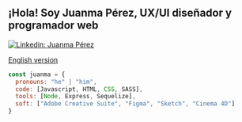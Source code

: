 <h2> ¡Hola! Soy Juanma Pérez, UX/UI diseñador y programador web</h2>

[![Linkedin: Juanma Pérez](https://img.shields.io/badge/-juanmapérez-blue?style=flat-square&logo=Linkedin&logoColor=white&link=https://www.linkedin.com/in/juanmaperezpauso/)](https://www.linkedin.com/in/juanmaperezpauso/)

[English version](https://github.com/JuanmaPauso/JuanmaPauso/blob/main/README.md)



```javascript
const juanma = {
  pronouns: "he" | "him",
  code: [Javascript, HTML, CSS, SASS],
  tools: [Node, Express, Sequelize],
  soft: ["Adobe Creative Suite", "Figma", "Sketch", "Cinema 4D"]
}
```
